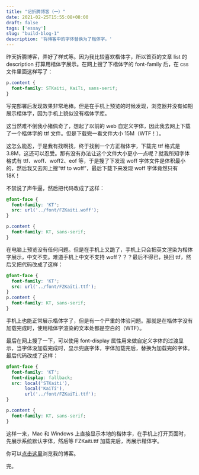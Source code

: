 ```yaml
---
title: "记折腾博客（一）"
date: 2021-02-25T15:55:08+08:00
draft: false 
tags: ['essay']
slug: "build-blog-1"
description: '将博客中的字体替换为了楷体字。'
---
```


昨天折腾博客，弄好了样式等。因为我比较喜欢楷体字，所以首页的文章 list 的 description 打算用楷体字展示。在网上搜了下楷体字的 font-family 后，在 css 文件里面这样写了：

```css
p.content {
  font-family: STKaiti, KaiTi, sans-serif; 
}
```

写完部署后发现效果非常地棒。但是在手机上预览的时候发现，浏览器并没有如期展示楷体字，因为手机上貌似没有楷体字库。

这当然难不倒我小猪佩奇了，想起了以前的 web 自定义字体，因此我去网上下载了一个楷体字的 ttf 文件。但是下载完一看文件大小 15M（WTF！）。

这怎么能忍，于是我有找啊找，终于找到一个方正楷体字，下载完 ttf 格式是 3.8M，这还可以忍受。那有没有办法让这个文件大小更小一点呢？就我所知字体格式有 ttf、woff、woff2、eof 等，于是搜了下发现 woff 字体文件是体积最小的，然后我又去网上搜“ttf to woff”，最后下载下来发现 woff 字体竟然只有 18K！

不禁说了声牛逼，然后把代码改成了这样：

```css
@font-face {
  font-family: 'KT';
  src: url('../font/FZKaiti.woff');
}

p.content {
  font-family: KT, sans-serif; 
}
```

在电脑上预览没有任何问题。但是在手机上又跪了，手机上只会把英文渲染为楷体字展示，中文不变。难道手机上中文不支持 woff？？？最后不得已，换回 ttf，然后又把代码改成了这样：

```css
@font-face {
  font-family: 'KT';
  src: url('../font/FZKaiti.ttf');
}
p.content {
  font-family: KT, sans-serif; 
}
```

手机上也能正常展示楷体字了，但是有一个严重的体验问题。那就是在楷体字没有加载完成时，使用楷体字渲染的文本处都是空白的（WTF）。

最后在网上搜了一下，可以使用 font-display 属性用来做自定义字体的过渡显示，当字体没加载完成时，显示兜底字体，字体加载完后，替换为加载完的字体。最后代码改成了这样：

```css
@font-face {
  font-family: 'KT';
  font-display: fallback;
  src: local('STKaiti'),
       local('KaiTi'),
       url('../font/FZKaiTi.ttf');
}

p.content {
  font-family: KT, sans-serif; 
}
```

这样一来，Mac 和 Windows 上直接显示本地的楷体字，在手机上打开页面时，先展示系统默认字体，然后等 FZKaiti.ttf 加载完后，再展示楷体字。

你可以[点击这里](https://daijiangtao.gitee.io)浏览我的博客。

完。
